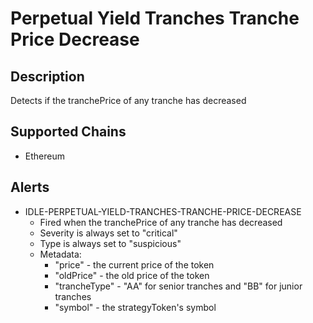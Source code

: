 # Perpetual Yield Tranches Tranche Price Decrease

## Description

Detects if the tranchePrice of any tranche has decreased

## Supported Chains

- Ethereum

## Alerts

- IDLE-PERPETUAL-YIELD-TRANCHES-TRANCHE-PRICE-DECREASE
  - Fired when the tranchePrice of any tranche has decreased
  - Severity is always set to "critical"
  - Type is always set to "suspicious"
  - Metadata:
    - "price" - the current price of the token
    - "oldPrice" - the old price of the token
    - "trancheType" - "AA" for senior tranches and "BB" for junior tranches
    - "symbol" - the strategyToken's symbol
